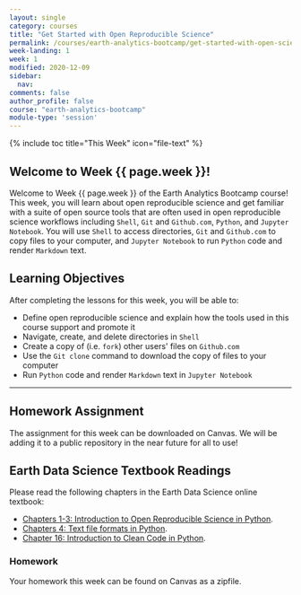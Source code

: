 ```yaml
---
layout: single
category: courses
title: "Get Started with Open Reproducible Science"
permalink: /courses/earth-analytics-bootcamp/get-started-with-open-science/
week-landing: 1
week: 1
modified: 2020-12-09
sidebar:
  nav:
comments: false
author_profile: false
course: "earth-analytics-bootcamp"
module-type: 'session'
---
```

{% include toc title="This Week" icon="file-text" %}

<div class="notice--info" markdown="1">

## <i class="fa fa-ship" aria-hidden="true"></i> Welcome to Week {{ page.week }}!

Welcome to Week {{ page.week }} of the Earth Analytics Bootcamp course! This week, you will learn about open reproducible science and get familiar with a suite of open source tools that are often used in open reproducible science workflows including `Shell`, `Git` and `Github.com`, `Python`, and `Jupyter Notebook`. You will use `Shell` to access directories, `Git` and `Github.com` to copy files to your computer, and `Jupyter Notebook` to run `Python` code and render `Markdown` text.


## <i class="fa fa-graduation-cap" aria-hidden="true"></i> Learning Objectives

After completing the lessons for this week, you will be able to:

* Define open reproducible science and explain how the tools used in this course support and promote it
* Navigate, create, and delete directories in `Shell`
* Create a copy of (i.e. `fork`) other users' files on `Github.com` 
* Use the `Git clone` command to download the copy of files to your computer 
* Run `Python` code and render `Markdown` text in `Jupyter Notebook`


*******

## <i class="fa fa-pencil-square-o" aria-hidden="true"></i> Homework Assignment


The assignment for this week can be downloaded on Canvas. We will be adding it to a 
public repository in the near future for all to use!


## <i class="fa fa-book"></i> Earth Data Science Textbook Readings

Please read the following chapters in the Earth Data Science online textbook:

* <a href="https://www.earthdatascience.org/courses/intro-to-earth-data-science/open-reproducible-science/">Chapters 1-3: Introduction to Open Reproducible Science in Python</a>.
* <a href="https://www.earthdatascience.org/courses/intro-to-earth-data-science/file-formats/use-text-files/">Chapters 4: Text file formats in Python</a>.
* <a href="https://www.earthdatascience.org/courses/intro-to-earth-data-science/write-efficient-python-code/intro-to-clean-code/">Chapter 16: Introduction to Clean Code in Python</a>.

### Homework

Your homework this week can be found on Canvas as a zipfile.




